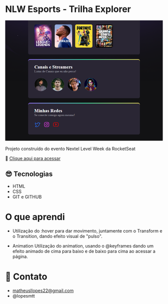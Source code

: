 # NLW Esports - Trilha Explorer

![preview](./.github/preview.png)

Projeto construído do evento Nextel Level Week da RocketSeat

🔗  [Clique aqui para acessar](https//:lopesmtt.github.io/NLW-Esports/)

## 😎 Tecnologias 

- HTML 
- CSS
- GIT e GITHUB

# O que aprendi 

- Utilização do :hover para dar movimento, juntamente com o Transform e o Transition, dando efeito visual de "pulso".

- Animation 
Utilização do animation, usando o @keyframes dando um efeito animado de cima para baixo e de baixo para cima ao acessar a página. 


# 💛 Contato 
- matheusllopes22@gmail.com
- @lopesmtt